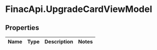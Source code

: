 # FinacApi.UpgradeCardViewModel

## Properties
Name | Type | Description | Notes
------------ | ------------- | ------------- | -------------
